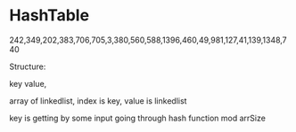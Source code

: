 # HashTable

242,349,202,383,706,705,3,380,560,588,1396,460,49,981,127,41,139,1348,740



Structure: 

key value,

array of linkedlist, index is key, value is linkedlist



key is getting by some input going through hash function mod arrSize



